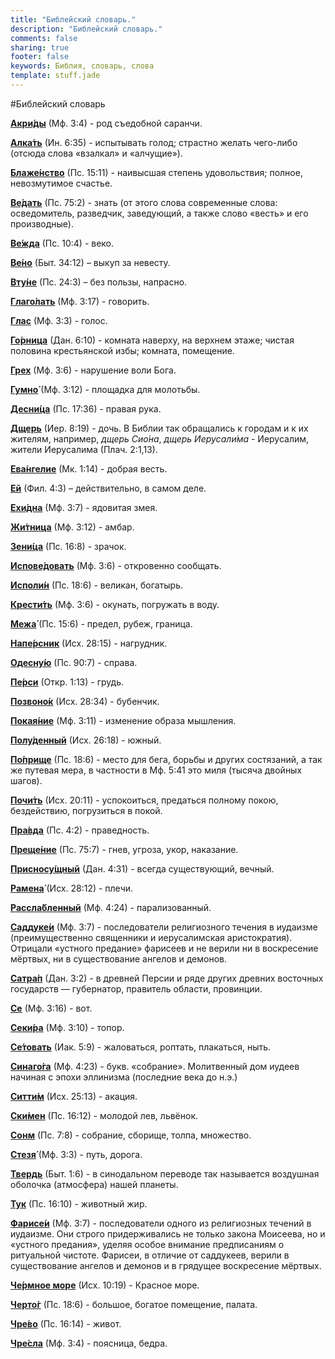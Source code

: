 ```yaml
---
title: "Библейский словарь."
description: "Библейский словарь."
comments: false
sharing: true
footer: false
keywords: Библия, словарь, слова
template: stuff.jade
---
```

#Библейский словарь

[**Акри́ды**](https://ru.wiktionary.org/wiki/акрида) (Мф. 3:4) - род съедобной саранчи.

[**Алка́ть**](https://ru.wiktionary.org/wiki/алкать) (Ин. 6:35) - испытывать голод; страстно желать чего-либо (отсюда слова «взалкал» и «алчущие»).

[**Блаже́нство**](https://ru.wiktionary.org/wiki/блаженство) (Пс. 15:11) - наивысшая степень удовольствия; полное, невозмутимое счастье.

[**Ве́дать**](https://ru.wiktionary.org/wiki/ведать) (Пс. 75:2) - знать (от этого слова современные слова: осведомитель, разведчик, заведующий, а также слово «весть» и его производные).

[**Ве́жда**](https://ru.wiktionary.org/wiki/вежда) (Пс. 10:4) - веко.

[**Ве́но**](https://ru.wiktionary.org/wiki/вено) (Быт. 34:12) – выкуп за невесту.

[**Вту́не**](https://ru.wiktionary.org/wiki/втуне) (Пс. 24:3) – без пользы, напрасно.

[**Глаго́лать**](https://ru.wiktionary.org/wiki/глаголать) (Мф. 3:17) - говорить.

[**Глас**](https://ru.wiktionary.org/wiki/глас) (Мф. 3:3) - голос.

[**Го́рница**](https://ru.wiktionary.org/wiki/горница) (Дан. 6:10) - комната наверху, на верхнем этаже; чистая половина крестьянской избы; комната, помещение.

[**Грех**](https://ru.wiktionary.org/wiki/грех) (Мф. 3:6) - нарушение воли Бога.

[**Гумно́**](https://ru.wiktionary.org/wiki/гумно) (Мф. 3:12) - площадка для молотьбы.

[**Десни́ца**](https://ru.wiktionary.org/wiki/десница) (Пс. 17:36) - правая рука.

[**Дщерь**](https://ru.wiktionary.org/wiki/дщерь) (Иер. 8:19) - дочь. В Библии так обращались к городам и к их жителям, например, _дщерь Сио́на_, _дщерь Иерусали́ма_ - Иерусалим, жители Иерусалима (Плач. 2:1,13).

[**Ева́нгелие**](https://ru.wiktionary.org/wiki/Евангелие) (Мк. 1:14) - добрая весть.

[**Ей**](https://vasmer.lexicography.online/е/ей) (Фил. 4:3) – действительно, в самом деле.

[**Ехи́дна**](https://ru.wiktionary.org/wiki/ехидна) (Мф. 3:7) - ядовитая змея.

[**Жи́тница**](https://ru.wiktionary.org/wiki/житница) (Мф. 3:12) - амбар.

[**Зени́ца**](https://ru.wiktionary.org/wiki/зеница) (Пс. 16:8) - зрачок.

[**Испове́довать**](https://ru.wiktionary.org/wiki/исповедовать) (Мф. 3:6) - откровенно сообщать.

[**Исполи́н**](https://ru.wiktionary.org/wiki/исполин) (Пс. 18:6) - великан, богатырь.

[**Крести́ть**](https://ru.wikipedia.org/wiki/Крещение) (Мф. 3:6) - окунать, погружать в воду.

[**Межа́**](https://ru.wiktionary.org/wiki/межа) (Пс. 15:6) - предел, рубеж, граница.

[**Напе́рсник**](https://ru.wiktionary.org/wiki/перси) (Исх. 28:15) - нагрудник.

[**Одесну́ю**](https://ru.wiktionary.org/wiki/одесную) (Пс. 90:7) - справа.

[**Пе́рси**](https://ru.wiktionary.org/wiki/перси) (Откр. 1:13) - грудь.

[**Позвоно́к**](https://ru.wiktionary.org/wiki/позвонок) (Исх. 28:34) - бубенчик.

[**Покая́ние**](https://azbyka.ru/pokayanie) (Мф. 3:11) - изменение образа мышления.

[**Полу́денный**](https://www.efremova.info/word/poludennyj.html) (Исх. 26:18) - южный.

[**По́прище**](https://ru.wiktionary.org/wiki/поприще) (Пс. 18:6) - место для бега, борьбы и других состязаний, а так же путевая мера, в частности в Мф. 5:41 это миля (тысяча двойных шагов).

[**Почи́ть**](https://ru.wiktionary.org/wiki/почить) (Исх. 20:11) - успокоиться, предаться полному покою, бездействию, погрузиться в покой.

[**Пра́вда**](http://slovari.299.ru/word.php?id=25699&sl=oj) (Пс. 4:2) - праведность.

[**Преще́ние**](https://ru.wiktionary.org/wiki/прещение) (Пс. 75:7) - гнев, угроза, укор, наказание.

[**Присносу́щный**](https://slovar.cc/rel/cerkov/2321096.html) (Дан. 4:31) - всегда существующий, вечный.

[**Рамена́**](https://ru.wiktionary.org/wiki/рамена) (Исх. 28:12) - плечи.

[**Рассла́бленный**](https://ru.wiktionary.org/wiki/расслабленный) (Мф. 4:24) - парализованный.

[**Саддуке́и**](https://ru.wikipedia.org/wiki/Саддукеи) (Мф. 3:7) - последователи религиозного течения в иудаизме (преимущественно священники и иерусалимская аристократия). Отрицали «устного предание» фарисеев и не верили ни в воскресение мёртвых, ни в существование ангелов и демонов.

[**Сатра́п**](https://ru.wiktionary.org/wiki/сатрап) (Дан. 3:2) - в древней Персии и ряде других древних восточных государств — губернатор, правитель области, провинции.

[**Се**](https://ru.wiktionary.org/wiki/се) (Мф. 3:16) - вот.

[**Секи́ра**](https://ru.wiktionary.org/wiki/секира) (Мф. 3:10) - топор.

[**Се́товать**](https://ru.wiktionary.org/wiki/сетовать) (Иак. 5:9) - жаловаться, роптать, плакаться, ныть.

[**Синаго́га**](https://ru.wiktionary.org/wiki/синагога) (Мф. 4:23) - букв. «собрание». Молитвенный дом иудеев начиная с эпохи эллинизма (последние века до н.э.)

[**Ситти́м**](https://bible_dic_ru.academic.ru/3746/ситтим) (Исх. 25:13) - акация.

[**Ски́мен**](https://vasmer.lexicography.online/с/скимен) (Пс. 16:12) - молодой лев, львёнок.

[**Сонм**](https://ru.wiktionary.org/wiki/сонм) (Пс. 7:8) - собрание, сборище, толпа, множество.

[**Стезя́**](https://ru.wiktionary.org/wiki/стезя) (Мф. 3:3) - путь, дорога.

[**Твердь**](https://ru.wiktionary.org/wiki/твердь) (Быт. 1:6) - в синодальном переводе так называется воздушная оболочка (атмосфера) нашей планеты.

[**Тук**](https://ru.wiktionary.org/wiki/тук) (Пс. 16:10) - животный жир.

[**Фарисе́и**](https://ru.wikipedia.org/wiki/Фарисеи) (Мф. 3:7) - последователи одного из религиозных течений в иудаизме. Они строго придерживались не только закона Моисеева, но и «устного предания», уделяя особое внимание предписаниям о ритуальной чистоте. Фарисеи, в отличие от саддукеев, верили в существование ангелов и демонов и в грядущее воскресение мёртвых.

[**Че́рмное море**](https://ru.wiktionary.org/wiki/чермный) (Исх. 10:19) - Красное море.

[**Черто́г**](https://ru.wiktionary.org/wiki/чертог) (Пс. 18:6) - большое, богатое помещение, палата.

[**Чре́во**](https://ru.wiktionary.org/wiki/чрево) (Пс. 16:14) - живот.

[**Чре́сла**](https://ru.wiktionary.org/wiki/чресла) (Мф. 3:4) - поясница, бедра.
